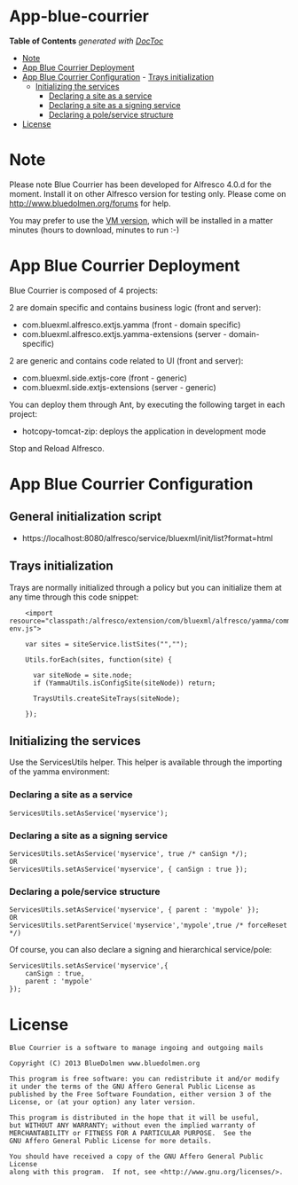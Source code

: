 App-blue-courrier
=================
**Table of Contents**  *generated with [DocToc](http://doctoc.herokuapp.com/)*

- [Note](#note)
- [App Blue Courrier Deployment](#app-blue-courrier-deployment)
- [App Blue Courrier Configuration](#app-blue-courrier-configuration)
        - [Trays initialization](#trays-initialization)
	- [Initializing the services](#initializing-the-services)
		- [Declaring a site as a service](#declaring-a-site-as-a-service)
		- [Declaring a site as a signing service](#declaring-a-site-as-a-signing-service)
		- [Declaring a pole/service structure](#declaring-a-poleservice-structure)
- [License](#license)

# Note

Please note Blue Courrier has been developed for Alfresco 4.0.d for the moment. Install it on other Alfresco version for testing only. Please come on http://www.bluedolmen.org/forums for help.

You may prefer to use the [VM version](http://www.bluedolmen.org/www/download.html#VM), which will be installed in a matter minutes (hours to download, minutes to run :-)

# App Blue Courrier Deployment

Blue Courrier is composed of 4 projects:

2 are domain specific and contains business logic (front and server):
* com.bluexml.alfresco.extjs.yamma (front - domain specific)
* com.bluexml.alfresco.extjs.yamma-extensions (server - domain-specific)

2 are generic and contains code related to UI (front and server):
* com.bluexml.side.extjs-core (front - generic)
* com.bluexml.side.extjs-extensions (server - generic)

You can deploy them through Ant, by executing the following target in each project:
* hotcopy-tomcat-zip: deploys the application in development mode

Stop and Reload Alfresco.

# App Blue Courrier Configuration

## General initialization script

* https://localhost:8080/alfresco/service/bluexml/init/list?format=html

## Trays initialization

Trays are normally initialized through a policy but you can initialize them at any time through this code snippet:

        <import resource="classpath:/alfresco/extension/com/bluexml/alfresco/yamma/common/yamma-env.js">

        var sites = siteService.listSites("","");

        Utils.forEach(sites, function(site) {

          var siteNode = site.node;
          if (YammaUtils.isConfigSite(siteNode)) return;

          TraysUtils.createSiteTrays(siteNode);

        });

## Initializing the services

Use the ServicesUtils helper. This helper is available through the importing of the yamma environment:

<import resource="classpath:/alfresco/extension/com/bluexml/alfresco/yamma/common/yamma-env.js">

### Declaring a site as a service

    ServicesUtils.setAsService('myservice');

### Declaring a site as a signing service

    ServicesUtils.setAsService('myservice', true /* canSign */);
    OR
    ServicesUtils.setAsService('myservice', { canSign : true });

### Declaring a pole/service structure

    ServicesUtils.setAsService('myservice', { parent : 'mypole' });
    OR
    ServicesUtils.setParentService('myservice','mypole',true /* forceReset */)

Of course, you can also declare a signing and hierarchical service/pole:

    ServicesUtils.setAsService('myservice',{
        canSign : true,
        parent : 'mypole'
    });

# License

    Blue Courrier is a software to manage ingoing and outgoing mails

    Copyright (C) 2013 BlueDolmen www.bluedolmen.org

    This program is free software: you can redistribute it and/or modify
    it under the terms of the GNU Affero General Public License as
    published by the Free Software Foundation, either version 3 of the
    License, or (at your option) any later version.

    This program is distributed in the hope that it will be useful,
    but WITHOUT ANY WARRANTY; without even the implied warranty of
    MERCHANTABILITY or FITNESS FOR A PARTICULAR PURPOSE.  See the
    GNU Affero General Public License for more details.

    You should have received a copy of the GNU Affero General Public License
    along with this program.  If not, see <http://www.gnu.org/licenses/>.
